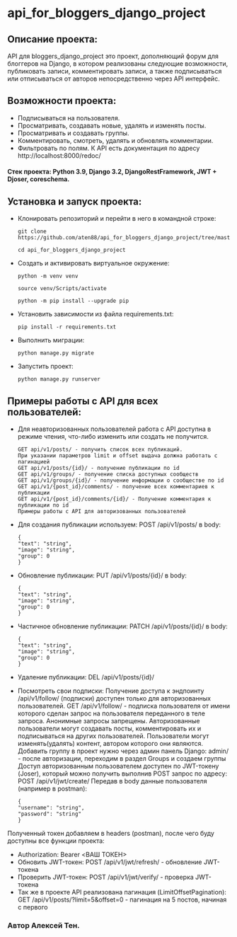 # api_for_bloggers_django_project
## Описание проекта:
API для bloggers_django_project это проект, дополняющий форум для блоггеров на Django, в котором реализованы следующие возможности, публиковать записи, комментировать записи, а также подписываться или отписываться от авторов непосредственно через API интерфейс.

## Возможности проекта:
- Подписываться на пользователя.
- Просматривать, создавать новые, удалять и изменять посты.
- Просматривать и создавать группы.
- Комментировать, смотреть, удалять и обновлять комментарии.
- Фильтровать по полям.
К API есть документация по адресу http://localhost:8000/redoc/
#### Стек проекта: Python 3.9, Django 3.2, DjangoRestFramework, JWT + Djoser, coreschema.
## Установка и запуск проекта:
- Клонировать репозиторий и перейти в него в командной строке:
  ```
  git clone https://github.com/aten88/api_for_bloggers_django_project/tree/master
  ```
  ```
  cd api_for_bloggers_django_project
  ```

- Cоздать и активировать виртуальное окружение:
  ```
  python -m venv venv
  ```
  ```
  source venv/Scripts/activate
  ```
  ```
  python -m pip install --upgrade pip
  ```
- Установить зависимости из файла requirements.txt:
  ```
  pip install -r requirements.txt
  ```
- Выполнить миграции:
  ```
  python manage.py migrate
  ```
- Запустить проект:
  ```
  python manage.py runserver
  ```

## Примеры работы с API для всех пользователей:
- Для неавторизованных пользователей работа с API доступна в режиме чтения, что-либо изменить или создать не получится.
  ```
  GET api/v1/posts/ - получить список всех публикаций.
  При указании параметров limit и offset выдача должна работать с пагинацией
  GET api/v1/posts/{id}/ - получение публикации по id
  GET api/v1/groups/ - получение списка доступных сообществ
  GET api/v1/groups/{id}/ - получение информации о сообществе по id
  GET api/v1/{post_id}/comments/ - получение всех комментариев к публикации
  GET api/v1/{post_id}/comments/{id}/ - Получение комментария к публикации по id
  Примеры работы с API для авторизованных пользователей
  ```
- Для создания публикации используем:
  POST /api/v1/posts/
  в body:
  ```
  {
  "text": "string",
  "image": "string",
  "group": 0
  }
  ```
- Обновление публикации:
  PUT /api/v1/posts/{id}/
  в body:
  ```
  {
  "text": "string",
  "image": "string",
  "group": 0
  }
- Частичное обновление публикации:
  PATCH /api/v1/posts/{id}/
  в body:
  ```
  {
  "text": "string",
  "image": "string",
  "group": 0
  }
  ```
- Удаление публикации:
  DEL /api/v1/posts/{id}/

- Посмотреть свои подписки:
  Получение доступа к эндпоинту /api/v1/follow/ (подписки) доступен только для авторизованных пользователей.
  GET /api/v1/follow/ - подписка пользователя от имени которого сделан запрос
  на пользователя переданного в теле запроса. Анонимные запросы запрещены.
  Авторизованные пользователи могут создавать посты, комментировать их и подписываться на других пользователей.
  Пользователи могут изменять(удалять) контент, автором которого они являются.
  Добавить группу в проект нужно через админ панель Django:
  admin/ - после авторизации, переходим в раздел Groups и создаем группы
  Доступ авторизованным пользователем доступен по JWT-токену (Joser), который можно получить выполнив POST запрос по адресу:
  POST /api/v1/jwt/create/
  Передав в body данные пользователя (например в postman):
  ```
  {
  "username": "string",
  "password": "string"
  }
  ```
Полученный токен добавляем в headers (postman), после чего буду доступны все функции проекта:

- Authorization:
  Bearer <ВАШ ТОКЕН>
- Обновить JWT-токен:
  POST /api/v1/jwt/refresh/ - обновление JWT-токена
- Проверить JWT-токен:
  POST /api/v1/jwt/verify/ - проверка JWT-токена
- Так же в проекте API реализована пагинация (LimitOffsetPagination):
  GET /api/v1/posts/?limit=5&offset=0 - пагинация на 5 постов, начиная с первого
### Автор Алексей Тен.
